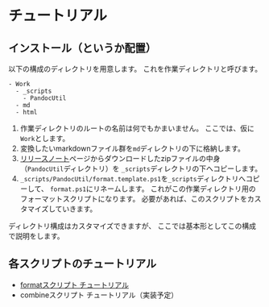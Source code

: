 # チュートリアル

## インストール（というか配置）

以下の構成のディレクトリを用意します。
これを作業ディレクトリと呼びます。

```
- Work
  - _scripts
    - PandocUtil
  - md
  - html
```

1. 作業ディレクトリのルートの名前は何でもかまいません。
   ここでは、仮に`Work`とします。
1. 変換したいmarkdownファイル群を`md`ディレクトリの下に格納します。
1. [リリースノート](../Releases/README.ja.md)ページからダウンロードしたzipファイルの中身（`PandocUtil`ディレクトリ）を
   `_scripts`ディレクトリの下へコピーします。
1. `_scripts/PandocUtil/format.template.ps1`を`_scripts`ディレクトリへコピーして、
   `format.ps1`にリネームします。
   これがこの作業ディレクトリ用のフォーマットスクリプトになります。
   必要があれば、このスクリプトをカスタマイズしていきます。

ディレクトリ構成はカスタマイズできますが、
ここでは基本形としてこの構成で説明をします。


## 各スクリプトのチュートリアル

* [formatスクリプト チュートリアル](Tutorial_format.ja.md)
* combineスクリプト チュートリアル（実装予定）

